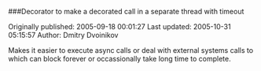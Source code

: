###Decorator to make a decorated call in a separate thread with timeout

Originally published: 2005-09-18 00:01:27
Last updated: 2005-10-31 05:15:57
Author: Dmitry Dvoinikov

Makes it easier to execute async calls or deal with external systems calls to which can block forever or occassionally take long time to complete.
